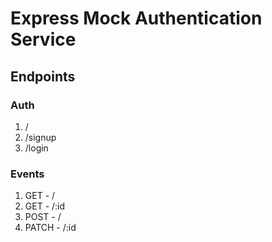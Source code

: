 # Express Mock Authentication Service

## Endpoints

### Auth

1. /
2. /signup
3. /login

### Events

1. GET - /
2. GET - /:id
3. POST - /
4. PATCH - /:id
